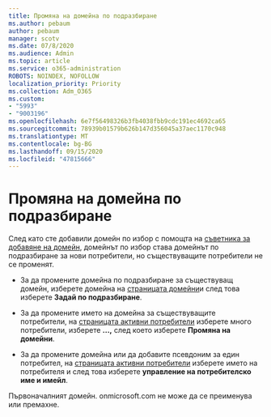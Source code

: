 ```yaml
---
title: Промяна на домейна по подразбиране
ms.author: pebaum
author: pebaum
manager: scotv
ms.date: 07/8/2020
ms.audience: Admin
ms.topic: article
ms.service: o365-administration
ROBOTS: NOINDEX, NOFOLLOW
localization_priority: Priority
ms.collection: Adm_O365
ms.custom:
- "5993"
- "9003196"
ms.openlocfilehash: 6e7f56498326b3fb4038fbb9cdc191ec4692ca65
ms.sourcegitcommit: 78939b01579b626b147d356045a37aec1170c948
ms.translationtype: MT
ms.contentlocale: bg-BG
ms.lasthandoff: 09/15/2020
ms.locfileid: "47815666"
---
```

# <a name="change-default-domain"></a>Промяна на домейна по подразбиране

След като сте добавили домейн по избор с помощта на [съветника за добавяне на домейн](https://admin.microsoft.com/Adminportal#/Domains/Wizard), домейнът по избор става домейнът по подразбиране за нови потребители, но съществуващите потребители не се променят.

- За да промените домейна по подразбиране за съществуващ домейн, изберете домейна на [страницата домейни](https://admin.microsoft.com/Adminportal/Home#/Domains)и след това изберете **Задай по подразбиране**.

- За да промените името на домейна за съществуващите потребители, на  [страницата активни потребители](https://admin.microsoft.com/Adminportal/Home#/users) изберете много потребители, изберете  **...,** след което изберете  **Промяна на домейни**.

- За да промените домейна или да добавите псевдоним за един потребител, на [страницата активни потребители](https://admin.microsoft.com/Adminportal/Home#/users) изберете името на потребителя и след това изберете  **управление на потребителско име и имейл**.

Първоначалният домейн. onmicrosoft.com не може да се преименува или премахне.
